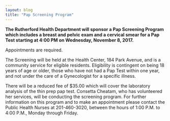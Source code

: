 ```yaml
---
layout: blog
title: "Pap Screening Program"
---
```



**The Rutherford Health Department will sponsor a Pap Screening Program which
includes a breast and pelvic exam and a cervical smear for a Pap Test starting at 4:00
PM on Wednesday, November 8, 2017.**

Appointments are required. 

The Screening will be held at the Health Center, 184 Park Avenue, and is a community service for eligible
residents. Eligibility is contingent on being 18 years of age or older, those who have
not had a Pap Test within one year, and not under the care of a Gynecologist for a
specific illness. 

There will be a reduced fee of $35.00 which will cover the laboratory
analysis of the thin prep pap test. Consetta Cheatam, who has volunteered her services,
will be conducting the screening program. For further information on this program and
to make an appointment please contact the Public Health Nurses at 201-460-3020,
between the hours of 1:00 P.M. to 4:00 P.M., Monday through Friday.

